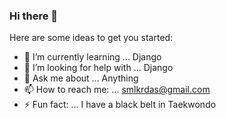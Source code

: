 ### Hi there 👋


Here are some ideas to get you started:

- 🌱 I’m currently learning ... Django
- 🤔 I’m looking for help with ... Django
- 💬 Ask me about ... Anything
- 📫 How to reach me: ... smlkrdas@gmail.com
- ⚡ Fun fact: ... I have a black belt in Taekwondo
